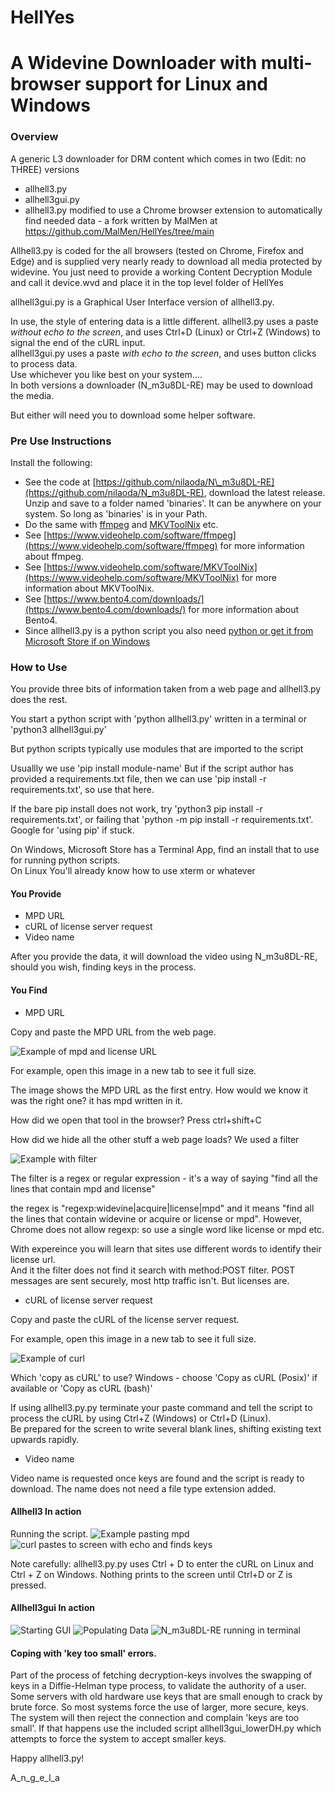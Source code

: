 # HellYes

A Widevine Downloader with multi-browser support for Linux and Windows
======================================================================

### Overview

A generic L3 downloader for DRM content which comes in two (Edit: no THREE) versions

*   allhell3.py
*   allhell3gui.py
*   allhell3.py modified to use a Chrome browser extension to automatically find needed data - a fork written by MalMen at https://github.com/MalMen/HellYes/tree/main

Allhell3.py is coded for the all browsers (tested on Chrome, Firefox and Edge) and is supplied very nearly ready to download all media protected by widevine.
You just need to provide a working Content Decryption Module and call it device.wvd and place it in the top level folder of HellYes

allhell3gui.py is a Graphical User Interface version of allhell3.py.

  
In use, the style of entering data is a little different. allhell3.py uses a paste _without echo to the screen_, and uses Ctrl+D (Linux) or Ctrl+Z (Windows) to signal the end of the cURL input.  
allhell3gui.py uses a paste _with echo to the screen_, and uses button clicks to process data.  
Use whichever you like best on your system....  
In both versions a downloader (N\_m3u8DL-RE) may be used to download the media.

But either will need you to download some helper software.

### Pre Use Instructions

Install the following:

*   See the code at [https://github.com/nilaoda/N\_m3u8DL-RE](https://github.com/nilaoda/N_m3u8DL-RE), download the latest release. Unzip and save to a folder named 'binaries'. It can be anywhere on your system. So long as 'binaries' is in your Path.
*   Do the same with [ffmpeg](https://www.videohelp.com/software/ffmpeg) and [MKVToolNix](https://www.videohelp.com/software/MKVToolNix) etc.
*   See [https://www.videohelp.com/software/ffmpeg](https://www.videohelp.com/software/ffmpeg) for more information about ffmpeg.
*   See [https://www.videohelp.com/software/MKVToolNix](https://www.videohelp.com/software/MKVToolNix) for more information about MKVToolNix.
*   See [https://www.bento4.com/downloads/](https://www.bento4.com/downloads/) for more information about Bento4.
*   Since allhell3.py is a python script you also need [python or get it from Microsoft Store if on Windows](https://www.python.org/downloads/)

### How to Use

You provide three bits of information taken from a web page and allhell3.py does the rest.

You start a python script with 'python allhell3.py' written in a terminal or 'python3 allhell3gui.py'

But python scripts typically use modules that are imported to the script

Usuallly we use 'pip install module-name' But if the script author has provided a requirements.txt file, then we can use 'pip install -r requirements.txt', so use that here.

If the bare pip install does not work, try 'python3 pip install -r requirements.txt', or failing that 'python -m pip install -r requirements.txt'. Google for 'using pip' if stuck.

On Windows, Microsoft Store has a Terminal App, find an install that to use for running python scripts.  
On Linux You'll already know how to use xterm or whatever

#### You Provide

*   MPD URL
*   cURL of license server request
*   Video name

After you provide the data, it will download the video using N\_m3u8DL-RE, should you wish, finding keys in the process.

#### You Find

*   MPD URL

Copy and paste the MPD URL from the web page.

![Example of mpd and license URL](images/selected_mpd_license.png)

For example, open this image in a new tab to see it full size.

The image shows the MPD URL as the first entry. How would we know it was the right one? it has mpd written in it.

How did we open that tool in the browser? Press ctrl+shift+C

How did we hide all the other stuff a web page loads? We used a filter

![Example with filter](images/filter.png)

The filter is a regex or regular expression - it's a way of saying "find all the lines that contain mpd and license"

the regex is "regexp:widevine|acquire|license|mpd" and it means "find all the lines that contain widevine or acquire or license or mpd". However, Chrome does not allow regexp: so use a single word like license or mpd etc.

With expereince you will learn that sites use different words to identify their license url.  
And it the filter does not find it search with method:POST filter. POST messages are sent securely, most http traffic isn't. But licenses are.

*   cURL of license server request

Copy and paste the cURL of the license server request.

For example, open this image in a new tab to see it full size.

![Example of curl](images/selected_cURL.png)

Which 'copy as cURL' to use? Windows - choose 'Copy as cURL (Posix)' if available or 'Copy as cURL (bash)'

If using allhell3.py.py terminate your paste command and tell the script to process the cURL by using Ctrl+Z (Windows) or Ctrl+D (Linux).  
Be prepared for the screen to write several blank lines, shifting existing text upwards rapidly.

*   Video name

Video name is requested once keys are found and the script is ready to download. The name does not need a file type extension added.

#### Allhell3 In action

Running the script. ![Example pasting mpd](images/enter_mpd.png) ![curl pastes to screen with echo and finds keys](images/keys.png)

Note carefully: allhell3.py.py uses Ctrl + D to enter the cURL on Linux and Ctrl + Z on Windows. Nothing prints to the screen until Ctrl+D or Z is pressed.

#### Allhell3gui In action

![Starting GUI](images/gui2.png) ![Populating Data](images/gui3.png) ![N_m3u8DL-RE running in terminal](images/gui4.png)

#### Coping with 'key too small' errors.

Part of the process of fetching decryption-keys involves the swapping of keys in a Diffie-Helman type process, to validate the authority of a user. Some servers with old hardware use keys that are small enough to crack by brute force. So most systems force the use of larger, more secure, keys.  
The system will then reject the connection and complain 'keys are too small'. If that happens use the included script allhell3gui\_lowerDH.py which attempts to force the system to accept smaller keys.


Happy allhell3.py!  
 
A\_n\_g\_e\_l\_a

